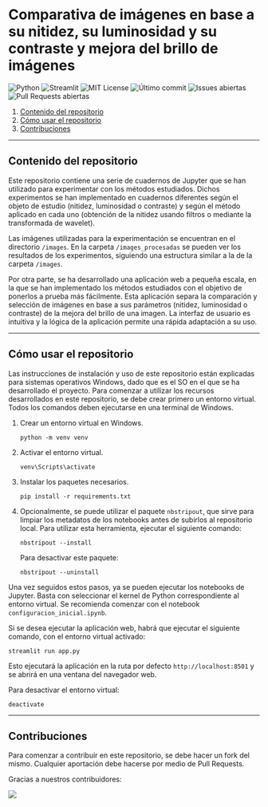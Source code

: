 # Comparativa de imágenes en base a su nitidez, su luminosidad y su contraste y mejora del brillo de imágenes

![Python](https://img.shields.io/badge/Python-3.11-blue)
![Streamlit](https://img.shields.io/badge/Built%20with-Streamlit-red)
![MIT License](https://img.shields.io/github/license/maryycarrera/pid-2.1-2425)
![Último commit](https://img.shields.io/github/last-commit/maryycarrera/pid-2.1-2425)
![Issues abiertas](https://img.shields.io/github/issues/maryycarrera/pid-2.1-2425)
![Pull Requests abiertas](https://img.shields.io/github/issues-pr/maryycarrera/pid-2.1-2425)


1. [Contenido del repositorio](#contenido-del-repositorio)
2. [Cómo usar el repositorio](#cómo-usar-el-repositorio)
3. [Contribuciones](#contribuciones)

---

## Contenido del repositorio

Este repositorio contiene una serie de cuadernos de Jupyter que se han utilizado para experimentar con los métodos estudiados. Dichos experimentos se han implementado en cuadernos diferentes según el objeto de estudio (nitidez, luminosidad o contraste) y según el método aplicado en cada uno (obtención de la nitidez usando filtros o mediante la transformada de wavelet).

Las imágenes utilizadas para la experimentación se encuentran en el directorio `/images`. En la carpeta `/images_procesadas` se pueden ver los resultados de los experimentos, siguiendo una estructura similar a la de la carpeta `/images`.

Por otra parte, se ha desarrollado una aplicación web a pequeña escala, en la que se han implementado los métodos estudiados con el objetivo de ponerlos a prueba más fácilmente. Esta aplicación separa la comparación y selección de imágenes en base a sus parámetros (nitidez, luminosidad o contraste) de la mejora del brillo de una imagen. La interfaz de usuario es intuitiva y la lógica de la aplicación permite una rápida adaptación a su uso.

---

## Cómo usar el repositorio

Las instrucciones de instalación y uso de este repositorio están explicadas para sistemas operativos Windows, dado que es el SO en el que se ha desarrollado el proyecto. Para comenzar a utilizar los recursos desarrollados en este repositorio, se debe crear primero un entorno virtual. Todos los comandos deben ejecutarse en una terminal de Windows.

1. Crear un entorno virtual en Windows.
    ```
    python -m venv venv
    ```

2. Activar el entorno virtual.
    ```
    venv\Scripts\activate
    ```

3. Instalar los paquetes necesarios.
    ```
    pip install -r requirements.txt
    ```

4. Opcionalmente, se puede utilizar el paquete `nbstripout`, que sirve para limpiar los metadatos de los notebooks antes de subirlos al repositorio local. Para utilizar esta herramienta, ejecutar el siguiente comando:
    ```
    nbstripout --install
    ```

    Para desactivar este paquete:
    ```
    nbstripout --uninstall
    ```

Una vez seguidos estos pasos, ya se pueden ejecutar los notebooks de Jupyter. Basta con seleccionar el kernel de Python correspondiente al entorno virtual. Se recomienda comenzar con el notebook `configuracion_inicial.ipynb`.

Si se desea ejecutar la aplicación web, habrá que ejecutar el siguiente comando, con el entorno virtual activado:

```
streamlit run app.py
```

Esto ejecutará la aplicación en la ruta por defecto `http://localhost:8501` y se abrirá en una ventana del navegador web.

Para desactivar el entorno virtual:
```
deactivate
```

---

## Contribuciones

Para comenzar a contribuir en este repositorio, se debe hacer un fork del mismo. Cualquier aportación debe hacerse por medio de Pull Requests.

Gracias a nuestros contribuidores:

<a href="https://github.com/maryycarrera/pid-2.1-2425/graphs/contributors">
  <img src="https://contrib.rocks/image?repo=maryycarrera/pid-2.1-2425" />
</a>